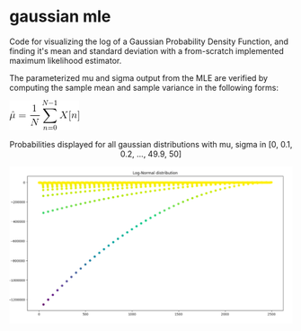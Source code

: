 # gaussian mle

Code for visualizing the log of a Gaussian Probability Density Function, and finding it's mean and standard deviation with a from-scratch implemented maximum likelihood estimator. 

The parameterized mu and sigma output from the MLE are verified by computing the sample mean and sample variance in the following forms:

![Alt text](https://github.com/arikanev/gaussian_mle/blob/master/SampleMean.gif)



<p align="center"> Probabilities displayed for all gaussian distributions with mu, sigma in [0, 0.1, 0.2, ..., 49.9, 50] </p>

![Alt text](https://github.com/arikanev/gaussian_mle/blob/master/Log-Norm_sample.png)
